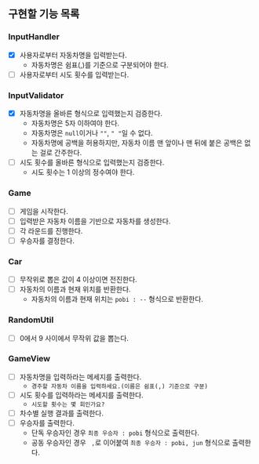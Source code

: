 ## 구현할 기능 목록
### InputHandler
- [x] 사용자로부터 자동차명을 입력받는다.
  - 자동차명은 쉼표(,)를 기준으로 구분되어야 한다.
- [ ] 사용자로부터 시도 횟수를 입력받는다.
### InputValidator
- [x] 자동차명을 올바른 형식으로 입력했는지 검증한다.
    - 자동차명은 5자 이하여야 한다.
    - 자동차명은 `null`이거나 `""`, `" "`일 수 없다.
    - 자동차명에 공백을 허용하지만, 자동차 이름 맨 앞이나 맨 뒤에 붙은 공백은 없는 걸로 간주한다.
- [ ] 시도 횟수를 올바른 형식으로 입력했는지 검증한다.
    - 시도 횟수는 1 이상의 정수여야 한다.
### Game
- [ ] 게임을 시작한다.
- [ ] 입력받은 자동차 이름을 기반으로 자동차를 생성한다.
- [ ] 각 라운드를 진행한다.
- [ ] 우승자를 결정한다.
### Car
- [ ] 무작위로 뽑은 값이 4 이상이면 전진한다.
- [ ] 자동차의 이름과 현재 위치를 반환한다.
    - 자동차의 이름과 현재 위치는 `pobi : --` 형식으로 반환한다.
### RandomUtil
- [ ] 0에서 9 사이에서 무작위 값을 뽑는다.
### GameView
- [ ] 자동차명을 입력하라는 메세지를 출력한다.
    - `경주할 자동차 이름을 입력하세요.(이름은 쉼표(,) 기준으로 구분)`
- [ ] 시도 횟수를 입력하라는 메세지를 출력한다.
    - `시도할 횟수는 몇 회인가요?`
- [ ] 차수별 실행 결과를 출력한다.
- [ ] 우승자를 출력한다.
    - 단독 우승자인 경우 `최종 우승자 : pobi` 형식으로 출력한다.
    - 공동 우승자인 경우 ` ,`로 이어붙여 `최종 우승자 : pobi, jun` 형식으로 출력한다.










